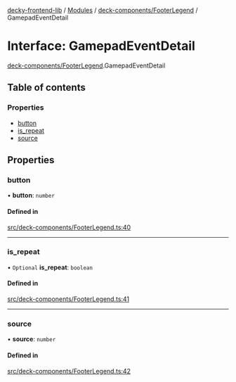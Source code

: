 [decky-frontend-lib](../README.md) / [Modules](../modules.md) / [deck-components/FooterLegend](../modules/deck_components_FooterLegend.md) / GamepadEventDetail

# Interface: GamepadEventDetail

[deck-components/FooterLegend](../modules/deck_components_FooterLegend.md).GamepadEventDetail

## Table of contents

### Properties

- [button](deck_components_FooterLegend.GamepadEventDetail.md#button)
- [is\_repeat](deck_components_FooterLegend.GamepadEventDetail.md#is_repeat)
- [source](deck_components_FooterLegend.GamepadEventDetail.md#source)

## Properties

### button

• **button**: `number`

#### Defined in

[src/deck-components/FooterLegend.ts:40](https://github.com/SteamDeckHomebrew/decky-frontend-lib/blob/925ea8c/src/deck-components/FooterLegend.ts#L40)

___

### is\_repeat

• `Optional` **is\_repeat**: `boolean`

#### Defined in

[src/deck-components/FooterLegend.ts:41](https://github.com/SteamDeckHomebrew/decky-frontend-lib/blob/925ea8c/src/deck-components/FooterLegend.ts#L41)

___

### source

• **source**: `number`

#### Defined in

[src/deck-components/FooterLegend.ts:42](https://github.com/SteamDeckHomebrew/decky-frontend-lib/blob/925ea8c/src/deck-components/FooterLegend.ts#L42)
